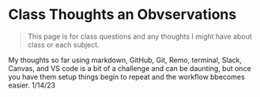 # Class Thoughts an Obvservations

> This page is for class questions and any thoughts I might have about class or each subject. 

My thoughts so far using markdown, GitHub, Git, Remo, terminal, Slack, Canvas, and VS code is a bit of a challenge and can be daunting, but once you have them setup things begin to repeat and the workflow bbecomes easier. 1/14/23
